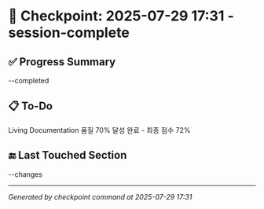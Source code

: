 # 🧠 Checkpoint: 2025-07-29 17:31 - session-complete

## ✅ Progress Summary

--completed

## 📋 To-Do

Living Documentation 품질 70% 달성 완료 - 최종 점수 72%

## 🔚 Last Touched Section

--changes

---

_Generated by checkpoint command at 2025-07-29 17:31_
